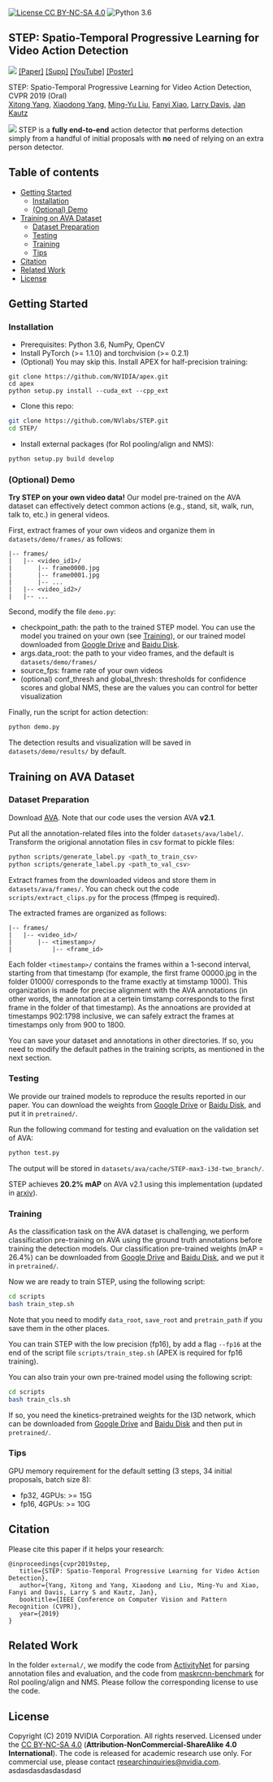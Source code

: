 [![License CC BY-NC-SA 4.0](https://img.shields.io/badge/license-CC4.0-blue.svg)](https://raw.githubusercontent.com/nvlabs/SPADE/master/LICENSE.md)
![Python 3.6](https://img.shields.io/badge/python-3.6-green.svg)

## STEP: Spatio-Temporal Progressive Learning for Video Action Detection
![](teaser.jpg)
[[Paper]](https://arxiv.org/abs/1904.09288) [[Supp]](http://xiaodongyang.org/publications/papers/step-supp-cvpr19.pdf) [[YouTube]](https://www.youtube.com/watch?v=JwaBi_2JFeU&list=LLLPwTGzBXCd3HmILvHfIl6A&index=12&t=609s) [[Poster]](https://drive.google.com/open?id=1GWWLH5HQM8FoEIutIOzvtURBI6y09NBr)

STEP: Spatio-Temporal Progressive Learning for Video Action Detection, CVPR 2019 (Oral) <br>
[Xitong Yang](http://users.umiacs.umd.edu/~xyang35/), [Xiaodong Yang](https://xiaodongyang.org/), [Ming-Yu Liu](http://mingyuliu.net/), [Fanyi Xiao](http://fanyix.cs.ucdavis.edu/), [Larry Davis](https://www.cs.umd.edu/people/lsdavis), [Jan Kautz](http://jankautz.com/) <br>

![](example.gif)
STEP is a **fully end-to-end** action detector that performs detection simply from a handful of initial proposals with **no** need of relying on an extra person detector.   

## Table of contents
* [Getting Started](#getting-started)
    * [Installation](#installation)
    * [(Optional) Demo](#(optional)-demo)
* [Training on AVA Dataset](#training-on-ava-dataset)
    * [Dataset Preparation](#dataset-preparation)
    * [Testing](#testing)
    * [Training](#training)
    * [Tips](#tips)
* [Citation](#citation)
* [Related Work](#relation-work)
* [License](#license)

## Getting Started
### Installation
- Prerequisites: Python 3.6, NumPy, OpenCV
- Install PyTorch (>= 1.1.0) and torchvision (>= 0.2.1)
- (Optional) You may skip this. Install APEX for half-precision training:
```
git clone https://github.com/NVIDIA/apex.git
cd apex
python setup.py install --cuda_ext --cpp_ext
```
- Clone this repo:
```bash
git clone https://github.com/NVlabs/STEP.git
cd STEP/
```
- Install external packages (for RoI pooling/align and NMS):
```bash
python setup.py build develop
```

### (Optional) Demo
**Try STEP on your own video data!** Our model pre-trained on the AVA dataset can effectively detect common actions (e.g., stand, sit, walk, run, talk to, etc.) in general videos.

First, extract frames of your own videos and organize them in `datasets/demo/frames/` as follows:
```
|-- frames/
|   |-- <video_id1>/
|       |-- frame0000.jpg
|       |-- frame0001.jpg
|       |-- ...
|   |-- <video_id2>/
|   |-- ...
```

Second, modify the file `demo.py`:
- checkpoint\_path: the path to the trained STEP model. You can use the model you trained on your own (see [Training](#training)), or our trained model downloaded from [Google Drive](https://drive.google.com/open?id=1hIzrTzR50pYwLLzu_5GpmEGY4Q-e1-BX) and [Baidu Disk](https://pan.baidu.com/s/1a9gwYpMeWXusaPnuz84i5A).
- args.data\_root: the path to your video frames, and the default is `datasets/demo/frames/`
- source\_fps: frame rate of your own videos
- (optional) conf\_thresh and global\_thresh: thresholds for confidence scores and global NMS, these are the values you can control for better visualization

Finally, run the script for action detection:
```bash
python demo.py
```
The detection results and visualization will be saved in `datasets/demo/results/` by default.

## Training on AVA Dataset
### Dataset Preparation
Download [AVA](https://research.google.com/ava/download.html). Note that our code uses the version AVA **v2.1**.

Put all the annotation-related files into the folder `datasets/ava/label/`. Transform the origional annotation files in csv format to pickle files:
```bash
python scripts/generate_label.py <path_to_train_csv>
python scripts/generate_label.py <path_to_val_csv>
```

Extract frames from the downloaded videos and store them in `datasets/ava/frames/`. You can check out the code `scripts/extract_clips.py` for the process (ffmpeg is required). 

The extracted frames are organized as follows:
```
|-- frames/
|   |-- <video_id>/
|       |-- <timestamp>/ 
|           |-- <frame_id>
```
Each folder `<timestamp>/` contains the frames within a 1-second interval, starting from that timestamp (for example, the first frame 00000.jpg in the folder 01000/ corresponds to the frame exactly at timstamp 1000). This organization is made for precise alignment with the AVA annotations (in other words, the annotation at a certein timstamp corresponds to the first frame in the folder of that timestamp). As the annoations are provided at timestamps 902:1798 inclusive, we can safely extract the frames at timestamps only from 900 to 1800.

You can save your dataset and annotations in other directories. If so, you need to modify the default pathes in the training scripts, as mentioned in the next section.

### Testing
We provide our trained models to reproduce the results reported in our paper. You can download the weights from [Google Drive](https://drive.google.com/open?id=1hIzrTzR50pYwLLzu_5GpmEGY4Q-e1-BX) or [Baidu Disk](https://pan.baidu.com/s/1a9gwYpMeWXusaPnuz84i5A), and put it in `pretrained/`.

Run the following command for testing and evaluation on the validation set of AVA:
```bash
python test.py
```
The output will be stored in `datasets/ava/cache/STEP-max3-i3d-two_branch/`.

STEP achieves **20.2% mAP** on AVA v2.1 using this implementation (updated in [arxiv]()).

### Training
As the classification task on the AVA dataset is challenging, we perform classification pre-training on AVA using the ground truth annotations before training the detection models. Our classification pre-trained weights (mAP = 26.4%) can be downloaded from [Google Drive](https://drive.google.com/open?id=10GaTSI5LYtUvF5QasXuJAkK_RxgwltW4) and [Baidu Disk](https://pan.baidu.com/s/17MQIP2WL_fH5ew04QiTmBg), and we put it in `pretrained/`.

Now we are ready to train STEP, using the following script:
```bash
cd scripts
bash train_step.sh
```
Note that you need to modify `data_root`, `save_root` and `pretrain_path` if you save them in the other places.

You can train STEP with the low precision (fp16), by add a flag `--fp16` at the end of the script file `scripts/train_step.sh` (APEX is required for fp16 training). 

You can also train your own pre-trained model using the following script:
```bash
cd scripts
bash train_cls.sh
```
If so, you need the kinetics-pretrained weights for the I3D network, which can be downloaded from [Google Drive](https://drive.google.com/file/d/18dCg3-s86cjyCEgaPzFgP9z5Sp-K5yYS/view?usp=sharing) and [Baidu Disk](https://pan.baidu.com/s/1CC0ueIGOj5EaxZvBAYmwag) and then put in `pretrained/`.

### Tips
GPU memory requirement for the default setting (3 steps, 34 initial proposals, batch size 8):
- fp32, 4GPUs: >= 15G
- fp16, 4GPUs: >= 10G


## Citation
Please cite this paper if it helps your research:
```
@inproceedings{cvpr2019step,
   title={STEP: Spatio-Temporal Progressive Learning for Video Action Detection},
   author={Yang, Xitong and Yang, Xiaodong and Liu, Ming-Yu and Xiao, Fanyi and Davis, Larry S and Kautz, Jan},
   booktitle={IEEE Conference on Computer Vision and Pattern Recognition (CVPR)},
   year={2019}
}
```

## Related Work
In the folder `external/`, we modify the code from [ActivityNet](https://github.com/activitynet/ActivityNet) for parsing annotation files and evaluation, and the code from [maskrcnn-benchmark](https://github.com/facebookresearch/maskrcnn-benchmark) for RoI pooling/align and NMS.
Please follow the corresponding license to use the code.

## License
Copyright (C) 2019 NVIDIA Corporation. All rights reserved. Licensed under the [CC BY-NC-SA 4.0](https://creativecommons.org/licenses/by-nc-sa/4.0/legalcode) (**Attribution-NonCommercial-ShareAlike 4.0 International**). The code is released for academic research use only. For commercial use, please contact [researchinquiries@nvidia.com](researchinquiries@nvidia.com).
asdasdasdasdasdasd